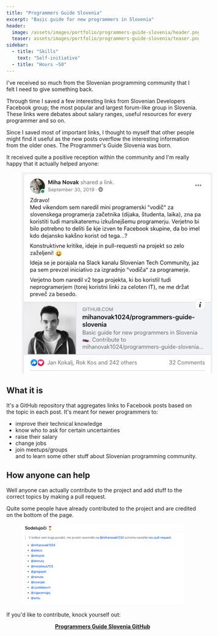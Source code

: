 ```yaml
---
title: "Programmers Guide Slovenia"
excerpt: "Basic guide for new programmers in Slovenia"
header:
  image: /assets/images/portfolio/programmers-guide-slovenia/header.png
  teaser: assets/images/portfolio/programmers-guide-slovenia/teaser.png
sidebar:
  - title: "Skills"
    text: "Self-initiative"
  - title: "Hours ~50"
---
```


I've received so much from the Slovenian programming community that I felt I need to give something back.

Through time I saved a few interesting links from Slovenian Developers Facebook group; 
the most popular and largest forum-like group in Slovenia.
These links were debates about salary ranges, useful resources for every programmer and so on.

Since I saved most of important links, I thought to myself that other people might find it useful as the
new posts overflow the interesting information from the older ones. The Programmer's Guide Slovenia was born.

It received quite a positive reception within the community and I'm really happy that it actually helped anyone:

<figure style="width:500px" class="align-center">
  <img src="/assets/images/portfolio/programmers-guide-slovenia/post.png" alt="Post">
</figure> 

## What it is

It's a GitHub repository that aggregates links to Facebook posts based on the topic in each post. 
It's meant for newer programmers to:
- improve their technical knowledge
- know who to ask for certain uncertainties
- raise their salary
- change jobs
- join meetups/groups
<br> and to learn some other stuff about Slovenian programming community.

## How anyone can help

Well anyone can actually contribute to the project and add stuff to the correct topics by making a pull request.

Quite some people have already contributed to the project and are credited on the bottom of the page.

<figure class="align-center">
  <img src="/assets/images/portfolio/programmers-guide-slovenia/contributors.png" alt="Post">
</figure> 

If you'd like to contribute, knock yourself out:

<center style="color:#00adb5"><a href="https://github.com/mihanovak1024/programmers-guide-slovenia"><b>Programmers Guide Slovenia GitHub</b></a></center>